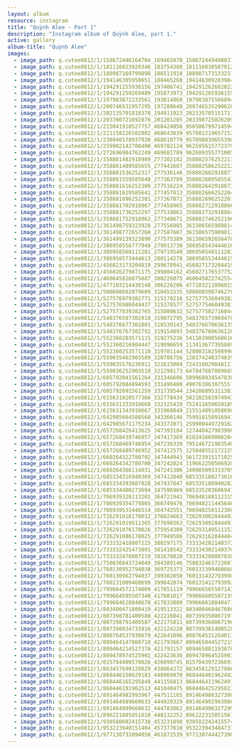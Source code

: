 ```yaml
---
layout: album
resource: instagram
title: "Quỳnh Alee - Part 1"
description: "Instagram album of Quỳnh Alee, part 1."
active: gallery
album-title: "Quỳnh Alee"
images:
  - image_path: q.cutee0812/1/158672446164704_169465070_158672449498037_4593768615840575763_n.jpg
  - image_path: q.cutee0812/1/181116023920346_183754388_181116030587012_101953954342339811_n.jpg
  - image_path: q.cutee0812/1/188987169799898_186511918_188987173133231_5433954421011828928_n.jpg
  - image_path: q.cutee0812/1/194146305950651_188465268_194146309283984_5200212581886962169_n.jpg
  - image_path: q.cutee0812/1/194291255936156_197406741_194291262602822_594373926381117633_n.jpg
  - image_path: q.cutee0812/1/194291259269489_195873973_194291265936155_2245059664567818711_n.jpg
  - image_path: q.cutee0812/1/197983872233561_193814860_197983875566894_9115417269068471093_n.jpg
  - image_path: q.cutee0812/1/200746531957295_197288648_200746535290628_5112098086674916590_n.jpg
  - image_path: q.cutee0812/1/202135701818378_194911923_202135705151711_6978056439731106127_n.jpg
  - image_path: q.cutee0812/1/203390721692876_201201205_203390725026209_2298547805375396278_n.jpg
  - image_path: q.cutee0812/1/215041910527757_468424056_956506799714594_9161249488776509080_n.jpg
  - image_path: q.cutee0812/1/221158126582802_468643039_957081219657152_1996005112664731340_n.jpg
  - image_path: q.cutee0812/1/230940178937930_468610779_957098839655390_2829920406690962162_n.jpg
  - image_path: q.cutee0812/1/259902142708400_469782124_962595615772379_543864227249946729_n.jpg
  - image_path: q.cutee0812/1/272696984762249_469681709_962609355771005_8088338755769320082_n.jpg
  - image_path: q.cutee0812/1/358881482918989_277302182_358882576252213_5267888118002407765_n.jpg
  - image_path: q.cutee0812/1/358881489585655_277441607_358882586252212_2768097385823093771_n.jpg
  - image_path: q.cutee0812/1/358881536252317_277536146_358882602918877_6727262624522560541_n.jpg
  - image_path: q.cutee0812/1/358881559585648_277363709_358882609585543_7896723540326271531_n.jpg
  - image_path: q.cutee0812/1/358881616252309_277516224_358882642918873_3391757757423389350_n.jpg
  - image_path: q.cutee0812/1/358881629585641_277457813_358882666252204_6132776347460130840_n.jpg
  - image_path: q.cutee0812/1/358881696252301_277367072_358882696252201_6791548734176728143_n.jpg
  - image_path: q.cutee0812/1/358881702918967_277458965_358882712918866_5360932709859292982_n.jpg
  - image_path: q.cutee0812/1/358881736252297_277519861_358882732918864_4813730018148568531_n.jpg
  - image_path: q.cutee0812/1/358881752918962_277348671_358882746252196_1396585625799824277_n.jpg
  - image_path: q.cutee0812/1/361498759323928_277556985_361506565989814_6483121166122961559_n.jpg
  - image_path: q.cutee0812/1/361498772657260_277587607_361506575989813_1053218767548114077_n.jpg
  - image_path: q.cutee0812/1/361499139323890_277575389_361506592656478_8664204882527805435_n.jpg
  - image_path: q.cutee0812/1/386958556777948_279913730_386958543444616_2618763153240506033_n.jpg
  - image_path: q.cutee0812/1/386958560111281_279719540_386958540111283_6704192305238710347_n.jpg
  - image_path: q.cutee0812/1/386958573444613_280114278_386958553444615_6288452535070401189_n.jpg
  - image_path: q.cutee0812/1/456023173204819_299678941_456027173204419_1961995615645306761_n.jpg
  - image_path: q.cutee0812/1/456026279871175_299804162_456027176537752_376385022909514461_n.jpg
  - image_path: q.cutee0812/1/460645826075887_300226075_460645822742554_7956804276549992736_n.jpg
  - image_path: q.cutee0812/1/477103214430148_306226206_477103211096815_4505958048929267223_n.jpg
  - image_path: q.cutee0812/1/500608602079609_310451535_500608598746276_5560091302700656336_n.jpg
  - image_path: q.cutee0812/1/527576979382771_315170216_527577536049382_4532297137264194969_n.jpg
  - image_path: q.cutee0812/1/527576986049437_315378577_527577546049381_1511070028945542275_n.jpg
  - image_path: q.cutee0812/1/527577039382765_315080632_527577582716044_1821948615882764552_n.jpg
  - image_path: q.cutee0812/1/548376587302810_319072795_548376573969478_717776387563670503_n.jpg
  - image_path: q.cutee0812/1/548376677302801_318539143_548376670636135_5684839008646224678_n.jpg
  - image_path: q.cutee0812/1/548376767302792_319154093_548376760636126_8612253928522044223_n.jpg
  - image_path: q.cutee0812/1/552360203571115_319275236_5411039805686161_7837877866996387880_n.jpg
  - image_path: q.cutee0812/1/552360216904447_319896659_1134136773958890_3475380473172007014_n.jpg
  - image_path: q.cutee0812/1/552360253571110_319701144_528003182598990_3481493052263183289_n.jpg
  - image_path: q.cutee0812/1/559035462903589_320786756_1201742463748396_8164029856419454122_n.jpg
  - image_path: q.cutee0812/1/559035576236911_321615004_724310029048117_3794317334863517032_n.jpg
  - image_path: q.cutee0812/1/559036252903510_321298173_647847687089665_7941538028625076568_n.jpg
  - image_path: q.cutee0812/1/605792041561264_331346606_509968934547830_9221630028966046565_n.jpg
  - image_path: q.cutee0812/1/605792084894593_331496480_490763863075557_6140614603195032121_n.jpg
  - image_path: q.cutee0812/1/605792091561259_331739544_1342868953113818_4260599154178632979_n.jpg
  - image_path: q.cutee0812/1/615631020577366_332778434_582182583974943_7228188472893180755_n.jpg
  - image_path: q.cutee0812/1/615631333910668_332125419_752411659659189_8382150151737073082_n.jpg
  - image_path: q.cutee0812/1/615631343910667_331968849_215514891058690_4000857768041101610_n.jpg
  - image_path: q.cutee0812/1/642985664508568_343360146_759918158916941_1719333592225883004_n.jpg
  - image_path: q.cutee0812/1/642985671175234_343372071_259900449729162_3450650511787417529_n.jpg
  - image_path: q.cutee0812/1/657268426413625_347393184_1274404279839002_7518013990173399303_n.jpg
  - image_path: q.cutee0812/1/657268439746957_347417369_818341669806204_5436473948403198973_n.jpg
  - image_path: q.cutee0812/1/657268469746954_347236339_795146721903540_6138895523598575335_n.jpg
  - image_path: q.cutee0812/1/657268489746952_347412575_1258485521721258_8391675500543699675_n.jpg
  - image_path: q.cutee0812/1/660264322780702_347444943_5617239151710253_5108377648852140567_n.jpg
  - image_path: q.cutee0812/1/660264342780700_347242024_1196622505069205_1751356592713799784_n.jpg
  - image_path: q.cutee0812/1/660264366114031_347241306_1409850933137057_7292400543270668026_n.jpg
  - image_path: q.cutee0812/1/685334316940369_347412840_685335180273616_1083318811115186993_n.jpg
  - image_path: q.cutee0812/1/685334393607028_347437847_685335186940282_3843954068740412744_n.jpg
  - image_path: q.cutee0812/1/685334400273694_347596969_685335203606947_6295990070730924043_n.jpg
  - image_path: q.cutee0812/1/706939328113201_364721941_706948188112315_328561682317947454_n.jpg
  - image_path: q.cutee0812/1/706939354779865_366749476_706948211445646_1660484339778044035_n.jpg
  - image_path: q.cutee0812/1/706939531446514_364742551_706948258112308_2915039522244673077_n.jpg
  - image_path: q.cutee0812/1/726291016178032_376024663_726293082844492_7673879688332204645_n.jpg
  - image_path: q.cutee0812/1/726291019511365_377698363_726293092844491_8956786190387886694_n.jpg
  - image_path: q.cutee0812/1/726291076178026_375954309_726293149511152_7902484035714329043_n.jpg
  - image_path: q.cutee0812/1/726291086178025_377949586_726293162844484_980863001620866659_n.jpg
  - image_path: q.cutee0812/1/733332418807225_380297175_733334282140372_7197362777120342433_n.jpg
  - image_path: q.cutee0812/1/733332425473891_381418542_733334302140370_1258961159800799624_n.jpg
  - image_path: q.cutee0812/1/733332478807219_381670820_733334288807038_5173647213342845711_n.jpg
  - image_path: q.cutee0812/1/750830843724049_394389146_750832463723887_2425210861146124412_n.jpg
  - image_path: q.cutee0812/1/760130952794038_369725373_760131399460660_3248121023850874055_n.jpg
  - image_path: q.cutee0812/1/760130962794037_399302050_760131432793990_3910105576007230408_n.jpg
  - image_path: q.cutee0812/1/760131009460699_399842074_760131412793992_1609552116357344179_n.jpg
  - image_path: q.cutee0812/1/799664572174009_417851119_799666565507143_5826788017643640528_n.jpg
  - image_path: q.cutee0812/1/799664595507340_417881017_799666605507139_4353794346313486269_n.jpg
  - image_path: q.cutee0812/1/799664628840670_417833880_799666618840471_5291387462971215774_n.jpg
  - image_path: q.cutee0812/1/803400471800419_419513322_803400468467086_5738768643366492502_n.jpg
  - image_path: q.cutee0812/1/807398781400588_422216041_807399358067197_5874867199883251861_n.jpg
  - image_path: q.cutee0812/1/807398791400587_422175811_807399368067196_2037912148545725527_n.jpg
  - image_path: q.cutee0812/1/807398834733916_422124220_807399381400528_2067233594030006798_n.jpg
  - image_path: q.cutee0812/1/808764537930679_422641096_808764531264013_8917110429467977295_n.jpg
  - image_path: q.cutee0812/1/809464147860718_421793667_809465844527215_5149406652728103276_n.jpg
  - image_path: q.cutee0812/1/809464214527378_421793157_809465881193878_3877938715854763412_n.jpg
  - image_path: q.cutee0812/1/809478974525902_422423636_809478964525903_7991846216915413724_n.jpg
  - image_path: q.cutee0812/1/815704400570026_426098745_815704397236693_8153840950161667666_n.jpg
  - image_path: q.cutee0812/1/863457699128029_438864372_863458129127986_297359248943992771_n.jpg
  - image_path: q.cutee0812/1/868446158629183_440969970_868446401962492_4032573385023314686_n.jpg
  - image_path: q.cutee0812/1/868446165295849_441156813_868446411962491_8560134011334681038_n.jpg
  - image_path: q.cutee0812/1/868446191962513_441040475_868446425295823_7701205343128684309_n.jpg
  - image_path: q.cutee0812/1/891464982993967_447511165_891464986327300_1412094139447925677_n.jpg
  - image_path: q.cutee0812/1/891464989660633_444920329_891464992993966_7012799063007841448_n.jpg
  - image_path: q.cutee0812/1/891464999660632_444783062_891464996327299_8265825591703685621_n.jpg
  - image_path: q.cutee0812/1/896221885851610_448132252_896222315851567_5341077670420952999_n.jpg
  - image_path: q.cutee0812/1/930580602415738_453231898_930582242415574_7899555315202274324_n.jpg
  - image_path: q.cutee0812/1/953223940151404_457377610_953223943484737_5088489634725509050_n.jpg
  - image_path: q.cutee0812/1/977130731094058_461872539_977130744427390_635634670139593099_n.jpg
---
```


